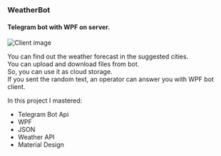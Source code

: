 ### WeatherBot
#### Telegram bot with WPF on server.  
 ![Client image](https://s8.gifyu.com/images/ClientBot1d13bbab4686a68b.gif)  
    
 You can find out the weather forecast in the suggested cities.  
 You can upload and download files from bot.  
 So, you can use it as cloud storage.  
 If you sent the random text, an operator can answer you with WPF bot client.  
   
 In this project I mastered:  
 - Telegram Bot Api  
 - WPF
 - JSON
 - Weather API
 - Material Design
